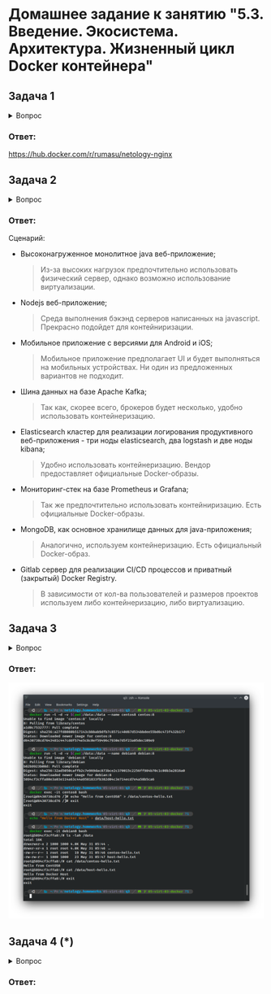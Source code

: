 
# Домашнее задание к занятию "5.3. Введение. Экосистема. Архитектура. Жизненный цикл Docker контейнера"

## Задача 1

<details>
  <summary>Вопрос</summary>

Сценарий выполения задачи:

- создайте свой репозиторий на https://hub.docker.com;
- выберете любой образ, который содержит веб-сервер Nginx;
- создайте свой fork образа;
- реализуйте функциональность:
запуск веб-сервера в фоне с индекс-страницей, содержащей HTML-код ниже:
```
<html>
<head>
Hey, Netology
</head>
<body>
<h1>I’m DevOps Engineer!</h1>
</body>
</html>
```
Опубликуйте созданный форк в своем репозитории и предоставьте ответ в виде ссылки на https://hub.docker.com/username_repo.

</details>

### Ответ:

https://hub.docker.com/r/rumasu/netology-nginx

## Задача 2

<details>
  <summary>Вопрос</summary>

Посмотрите на сценарий ниже и ответьте на вопрос:
"Подходит ли в этом сценарии использование Docker контейнеров или лучше подойдет виртуальная машина, физическая машина? Может быть возможны разные варианты?"

Детально опишите и обоснуйте свой выбор.

</details>

### Ответ:

Сценарий:

- Высоконагруженное монолитное java веб-приложение;
  > Из-за высоких нагрузок предпочтительно использовать физический сервер, однако возможно использование виртуализации.
- Nodejs веб-приложение;
  > Среда выполнения бэкэнд серверов написанных на javascript. Прекрасно подойдет для контейниризации.
- Мобильное приложение c версиями для Android и iOS;
  > Мобильное приложение предполагает UI и будет выполняться на мобильных устройствах. Ни один из предложенных вариантов не подходит.
- Шина данных на базе Apache Kafka;
  > Так как, скорее всего, брокеров будет несколько, удобно использовать контейнеризацию.
- Elasticsearch кластер для реализации логирования продуктивного веб-приложения - три ноды elasticsearch, два logstash и две ноды kibana;
  > Удобно использовать контейнеризацию. Вендор предоставляет официальные Docker-образы.
- Мониторинг-стек на базе Prometheus и Grafana;
  > Так же предпочтительно использовать контейниризацию. Есть официальные Docker-образы.
- MongoDB, как основное хранилище данных для java-приложения;
  > Аналогично, используем контейнеризацию. Есть официальный Docker-образ.
- Gitlab сервер для реализации CI/CD процессов и приватный (закрытый) Docker Registry.
  > В зависимости от кол-ва пользователей и размеров проектов используем либо контейнеризацию, либо виртуализацию.

## Задача 3

<details>
  <summary>Вопрос</summary>

- Запустите первый контейнер из образа ***centos*** c любым тэгом в фоновом режиме, подключив папку ```/data``` из текущей рабочей директории на хостовой машине в ```/data``` контейнера;
- Запустите второй контейнер из образа ***debian*** в фоновом режиме, подключив папку ```/data``` из текущей рабочей директории на хостовой машине в ```/data``` контейнера;
- Подключитесь к первому контейнеру с помощью ```docker exec``` и создайте текстовый файл любого содержания в ```/data```;
- Добавьте еще один файл в папку ```/data``` на хостовой машине;
- Подключитесь во второй контейнер и отобразите листинг и содержание файлов в ```/data``` контейнера.

</details>

### Ответ:

![](https://github.com/rudenko-ma/netology.homeworks/blob/main/05-virt-03-docker/img/q3.png)

## Задача 4 (*)

<details>
  <summary>Вопрос</summary>

Воспроизвести практическую часть лекции самостоятельно.

Соберите Docker образ с Ansible, загрузите на Docker Hub и пришлите ссылку вместе с остальными ответами к задачам.

</details>

### Ответ:


